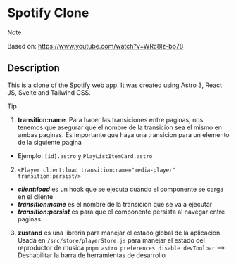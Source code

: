 # Spotify Clone
> [!NOTE]
> Based on: https://www.youtube.com/watch?v=WRc8lz-bp78

## Description
This is a clone of the Spotify web app. It was created using Astro 3, React JS, Svelte and Tailwind CSS.

> [!TIP]
> 1) **transition:name**. Para hacer las transiciones entre paginas, nos tenemos que asegurar que el nombre de la transicion sea el mismo en ambas paginas. Es importante que haya una transicion para un elemento de la siguiente pagina
> - Ejemplo: `[id].astro` y `PlayListItemCard.astro`
> 2) `<Player client:load transition:name="media-player" transition:persist/>`
> - ***client:load*** es un hook que se ejecuta cuando el componente se carga en el cliente
> - ***transition:name*** es el nombre de la transicion que se va a ejecutar
> - ***transition:persist*** es para que el componente persista al navegar entre paginas
> 3) **zustand** es una libreria para manejar el estado global de la aplicacion. Usada en `/src/store/playerStore.js` para manejar el estado del reproductor de musica
> `pnpm astro preferences disable devToolbar` --> Deshabilitar la barra de herramientas de desarrollo